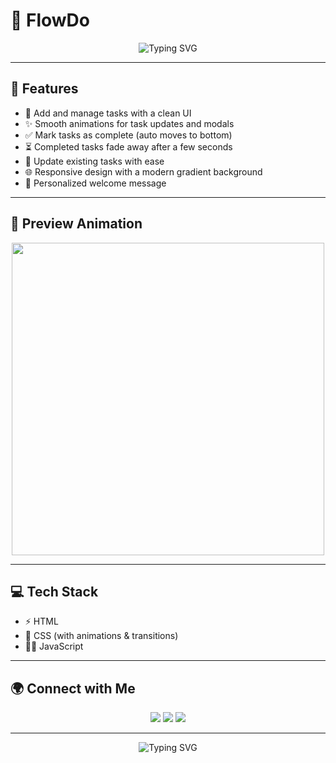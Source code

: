 # 🌊 FlowDo  

<p align="center">
  <img src="https://readme-typing-svg.demolab.com?font=Fira+Code&pause=1000&color=3B82F6&center=true&vCenter=true&width=435&lines=Welcome+to+FlowDo!;Smart+Task+Manager;Animated+and+Beautiful;Built+by+Sam+✨" alt="Typing SVG" />
</p>

---

## 🚀 Features  
- 📝 Add and manage tasks with a clean UI  
- ✨ Smooth animations for task updates and modals  
- ✅ Mark tasks as complete (auto moves to bottom)  
- ⏳ Completed tasks fade away after a few seconds  
- 🔄 Update existing tasks with ease  
- 🌐 Responsive design with a modern gradient background  
- 👋 Personalized welcome message  

---

## 🎥 Preview Animation  
<p align="center">
  <img src="https://media.giphy.com/media/v1.Y2lkPTc5MGI3NjExaDdoNzJpcnlpdTV6ZDV4eHBlbnVoMXZsMG1jNnZzYzN5cGJ1c2g4ZiZlcD12MV9naWZzX3NlYXJjaCZjdD1n/qgQUggAC3Pfv687qPC/giphy.gif" width="500" />
</p>

---

## 💻 Tech Stack  
- ⚡ HTML  
- 🎨 CSS (with animations & transitions)  
- 🧑‍💻 JavaScript  

---

## 🌍 Connect with Me  

<p align="center">
  <a href="https://github.com/YOUR_GITHUB" target="_blank"><img src="https://img.shields.io/badge/GitHub-171515?style=for-the-badge&logo=github&logoColor=white" /></a>
  <a href="https://linkedin.com/in/YOUR_LINKEDIN" target="_blank"><img src="https://img.shields.io/badge/LinkedIn-0077B5?style=for-the-badge&logo=linkedin&logoColor=white" /></a>
  <a href="https://twitter.com/YOUR_TWITTER" target="_blank"><img src="https://img.shields.io/badge/Twitter-1DA1F2?style=for-the-badge&logo=twitter&logoColor=white" /></a>
</p>

---

<p align="center">
  <img src="https://readme-typing-svg.demolab.com?font=Fira+Code&pause=1000&color=10B981&center=true&vCenter=true&width=435&lines=Made+with+❤️+by+Sam;Keep+Flowing+with+FlowDo!" alt="Typing SVG" />
</p>
